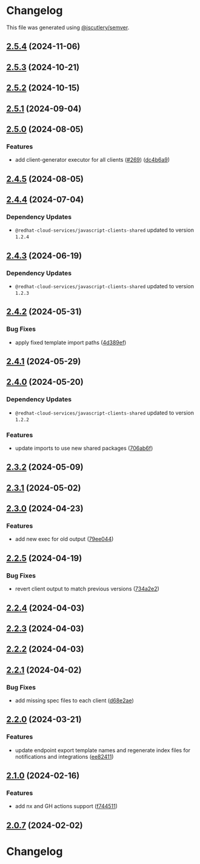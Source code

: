 # Changelog

This file was generated using [@jscutlery/semver](https://github.com/jscutlery/semver).

## [2.5.4](https://github.com/RedHatInsights/javascript-clients/compare/@redhat-cloud-services/notifications-client-2.5.3...@redhat-cloud-services/notifications-client-2.5.4) (2024-11-06)

## [2.5.3](https://github.com/RedHatInsights/javascript-clients/compare/@redhat-cloud-services/notifications-client-2.5.2...@redhat-cloud-services/notifications-client-2.5.3) (2024-10-21)

## [2.5.2](https://github.com/RedHatInsights/javascript-clients/compare/@redhat-cloud-services/notifications-client-2.5.1...@redhat-cloud-services/notifications-client-2.5.2) (2024-10-15)

## [2.5.1](https://github.com/RedHatInsights/javascript-clients/compare/@redhat-cloud-services/notifications-client-2.5.0...@redhat-cloud-services/notifications-client-2.5.1) (2024-09-04)

## [2.5.0](https://github.com/RedHatInsights/javascript-clients/compare/@redhat-cloud-services/notifications-client-2.4.5...@redhat-cloud-services/notifications-client-2.5.0) (2024-08-05)


### Features

* add client-generator executor for all clients ([#269](https://github.com/RedHatInsights/javascript-clients/issues/269)) ([dc4b6a9](https://github.com/RedHatInsights/javascript-clients/commit/dc4b6a91dd47e5407812157f0b8efde22eb22ef1))

## [2.4.5](https://github.com/RedHatInsights/javascript-clients/compare/@redhat-cloud-services/notifications-client-2.4.4...@redhat-cloud-services/notifications-client-2.4.5) (2024-08-05)

## [2.4.4](https://github.com/RedHatInsights/javascript-clients/compare/@redhat-cloud-services/notifications-client-2.4.3...@redhat-cloud-services/notifications-client-2.4.4) (2024-07-04)

### Dependency Updates

* `@redhat-cloud-services/javascript-clients-shared` updated to version `1.2.4`
## [2.4.3](https://github.com/RedHatInsights/javascript-clients/compare/@redhat-cloud-services/notifications-client-2.4.2...@redhat-cloud-services/notifications-client-2.4.3) (2024-06-19)

### Dependency Updates

* `@redhat-cloud-services/javascript-clients-shared` updated to version `1.2.3`
## [2.4.2](https://github.com/RedHatInsights/javascript-clients/compare/@redhat-cloud-services/notifications-client-2.4.1...@redhat-cloud-services/notifications-client-2.4.2) (2024-05-31)


### Bug Fixes

* apply fixed template import paths ([4d389ef](https://github.com/RedHatInsights/javascript-clients/commit/4d389ef15abf07a4ac24e6ff6656e39cb9789889))

## [2.4.1](https://github.com/RedHatInsights/javascript-clients/compare/@redhat-cloud-services/notifications-client-2.4.0...@redhat-cloud-services/notifications-client-2.4.1) (2024-05-29)

## [2.4.0](https://github.com/RedHatInsights/javascript-clients/compare/@redhat-cloud-services/notifications-client-2.3.2...@redhat-cloud-services/notifications-client-2.4.0) (2024-05-20)

### Dependency Updates

* `@redhat-cloud-services/javascript-clients-shared` updated to version `1.2.2`

### Features

* update imports to use new shared packages ([706ab6f](https://github.com/RedHatInsights/javascript-clients/commit/706ab6f2fc91da4999328eff09b95f9b56bf8ef2))

## [2.3.2](https://github.com/RedHatInsights/javascript-clients/compare/@redhat-cloud-services/notifications-client-2.3.1...@redhat-cloud-services/notifications-client-2.3.2) (2024-05-09)

## [2.3.1](https://github.com/RedHatInsights/javascript-clients/compare/@redhat-cloud-services/notifications-client-2.3.0...@redhat-cloud-services/notifications-client-2.3.1) (2024-05-02)

## [2.3.0](https://github.com/RedHatInsights/javascript-clients/compare/@redhat-cloud-services/notifications-client-2.2.5...@redhat-cloud-services/notifications-client-2.3.0) (2024-04-23)


### Features

* add new exec for old output ([79ee044](https://github.com/RedHatInsights/javascript-clients/commit/79ee044c77d216c71a5040405017a0a1d422cf90))

## [2.2.5](https://github.com/RedHatInsights/javascript-clients/compare/@redhat-cloud-services/notifications-client-2.2.4...@redhat-cloud-services/notifications-client-2.2.5) (2024-04-19)


### Bug Fixes

* revert client output to match previous versions ([734a2e2](https://github.com/RedHatInsights/javascript-clients/commit/734a2e22d1464892ca1fb3114b366435c90d1110))

## [2.2.4](https://github.com/RedHatInsights/javascript-clients/compare/@redhat-cloud-services/notifications-client-2.2.3...@redhat-cloud-services/notifications-client-2.2.4) (2024-04-03)

## [2.2.3](https://github.com/Hyperkid123/javascript-clients/compare/@redhat-cloud-services/notifications-client-2.2.2...@redhat-cloud-services/notifications-client-2.2.3) (2024-04-03)

## [2.2.2](https://github.com/RedHatInsights/javascript-clients/compare/@redhat-cloud-services/notifications-client-2.2.1...@redhat-cloud-services/notifications-client-2.2.2) (2024-04-03)

## [2.2.1](https://github.com/RedHatInsights/javascript-clients/compare/@redhat-cloud-services/notifications-client-2.2.0...@redhat-cloud-services/notifications-client-2.2.1) (2024-04-02)


### Bug Fixes

* add missing spec files to each client ([d68e2ae](https://github.com/RedHatInsights/javascript-clients/commit/d68e2ae5d7d21f03cb60181c19ea12f18e9989b6))

## [2.2.0](https://github.com/RedHatInsights/javascript-clients/compare/@redhat-cloud-services/notifications-client-2.1.0...@redhat-cloud-services/notifications-client-2.2.0) (2024-03-21)


### Features

* update endpoint export template names and regenerate index files for notifications and integrations ([ee82411](https://github.com/RedHatInsights/javascript-clients/commit/ee82411a2f7f0dd3758ad9b387912338ca786e47))

## [2.1.0](https://github.com/RedHatInsights/javascript-clients/compare/@redhat-cloud-services/notifications-client-2.0.6...@redhat-cloud-services/notifications-client-2.1.0) (2024-02-16)


### Features

* add nx and GH actions support ([f744511](https://github.com/RedHatInsights/javascript-clients/commit/f744511308bf530dd53724792939e133c8d7cf22))

## [2.0.7](https://github.com/RedHatInsights/javascript-clients/compare/@redhat-cloud-services/notifications-client-2.0.6...@redhat-cloud-services/notifications-client-2.0.7) (2024-02-02)

# Changelog